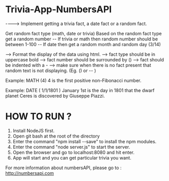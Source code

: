 # Trivia-App-NumbersAPI

----> Implement getting a trivia fact, a date fact or a random fact.

Get random fact type (math, date or trivia)
Based on the random fact type get a random number -- If trivia or math then random number should be between 1-100 -- If date then get a random month and random day (3/14)

-->  Format the display of the data using html.
--> fact type should be in uppercase bold
--> fact number should be surrounded by ()
--> fact should be indented with a -
--> make sure when there is no fact present that random text is not displaying. (Eg. () or -- )

Example: MATH (4)
4 is the first positive non-Fibonacci number.

Example: DATE ( 1/1/1801 )
January 1st is the day in 1801 that the dwarf planet Ceres is discovered by Giuseppe Piazzi.

# HOW TO RUN ?

1) Install NodeJS first. 
2) Open git bash at the root of the directory
3) Enter the command "npm install --save" to install the npm modules.
4) Enter the command "node server.js" to start the server.
5) Open the browser and go to localhost:8080 and hit enter.
6) App will start and you can get particular trivia you want.

For more information about numbersAPI, please go to : http://numbersapi.com
